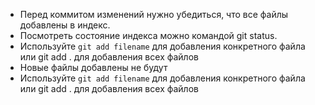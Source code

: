 * Перед коммитом изменений нужно убедиться, что все файлы
добавлены в индекс.
* Посмотреть состояние индекса можно командой git status.
* Используйте `git add filename` для добавления конкретного
файла или git add . для добавления всех файлов
* Новые файлы добавлены не будут
* Используйте `git add filename` для добавления конкретного
файла или git add . для добавления всех файлов
